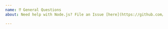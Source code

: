 ```yaml
---
name: ⁉️ General Questions
about: Need help with Node.js? File an Issue [here](https://github.com/nodejs/help/issues/).

---
```

<!--
We have a special help section for general questions about Node.js:
https://github.com/nodejs/help/issues/
-->
